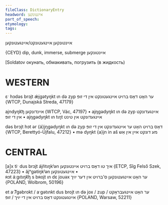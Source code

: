 ```yaml
---
fileClass: DictionaryEntry
headword: אײַנטונקען
part_of_speech: 
etymology: 
tags: 
---
```

אײַנטונקען
אײַנגעטונקט/אײַנגעטונקען

{CEYD}
dip, dunk, immerse, submerge אײַנטונקען

[Soldatov
окунать, обмакивать, погрузить (в жидкость)

WESTERN
========

ɛˑ hɔdəs brɔjt ǽjgətyŋkt ɩn də zyp ער האָט דאָס ברויט אײַנגעטונקט אין די זופּ {WTCP, Dunajská Streda, 47179}

ajndyŋk͡ŋ אײַנדונקען {WTCP, Vác, 47197}
	•	ajŋgədyŋkt ɩn də zyp אײַנגעדונקט אין די זופּ
	•	ajŋgədyŋkt ɩn tɩŋt אײַנגעדונקט אין טינט

dəs brɔjt hɔt ər {á}jŋgədyŋkt ɩn də zyp דאָס ברויט האָט ער אײַנגעדונקט אין די זופּ {WTCP, Berettyó-Újfalu, 47212}
	•	mə dyŋkt {a}jn in aš מע דונקט אײַן אין אַש

CENTRAL
========

[a]x tiˑ dus brɔjt ájñtɩŋkʲən איך טו דאָס ברויט אײַנטונקען {ETCP, Sîg Felső Szek, 47223}
	•	ãjⁿgətiŋkʲən אײַנגעטונקען
	•	
ʀɔt áːgɩtɩŋk͡ŋ s bʀojt ɩn dɛ jouəx ער האָט אײַנגעטונקען ס'ברויט אין דער יויך {POLAND, Wolbrom, 50196}

et aˑ̃7gəbrokt / aˑgətɩnkt dus brojt ɩn də jox / zup ער האָט אײַנגעבראָקט / אײַנגעטונקט דאָס ברויט אין די יויך / זופּ {POLAND, Warsaw, 52211}